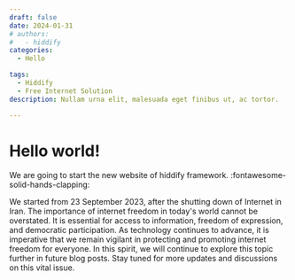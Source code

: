 ```yaml
---
draft: false
date: 2024-01-31 
# authors:
#   - hiddify
categories:
  - Hello

tags:
  - Hiddify
  - Free Internet Solution
description: Nullam urna elit, malesuada eget finibus ut, ac tortor.

---
```


# Hello world!
We are going to start the new website of hiddify framework. :fontawesome-solid-hands-clapping:

<!-- more -->
We started from 23 September 2023, after the shutting down of Internet in Iran.
The importance of internet freedom in today's world cannot be overstated. It is essential for access to information, freedom of expression, and democratic participation. As technology continues to advance, it is imperative that we remain vigilant in protecting and promoting internet freedom for everyone. In this spirit, we will continue to explore this topic further in future blog posts. Stay tuned for more updates and discussions on this vital issue.